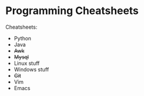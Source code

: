 # Programming Cheatsheets

Cheatsheets:
- Python
- Java
- ~~Awk~~
- ~~Mysql~~
- Linux stuff
- Windows stuff
- ~~Git~~
- Vim
- Emacs
